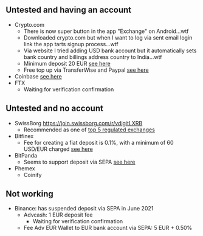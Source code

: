 ## Untested and having an account

- Crypto.com
  - There is now super button in the app "Exchange" on Android...wtf
  - Downloaded crypto.com but when I want to log via sent email login link the app tarts signup process...wtf
  - Via website I tried adding USD bank account but it automatically sets bank country and billings address country to India...wtf
  - Minimum deposit 20 EUR [see here](https://help.crypto.com/en/articles/2461467-fiat-wallet-eur-bank-transfers-via-sepa-network)
  - Free top up via TransferWise and Paypal [see here](https://blog.crypto.com/free-fiat-top-ups-for-transferwise-and-paypal-users/)
- Coinbase [see here](https://help.coinbase.com/en/coinbase/getting-started/add-a-payment-method/payment-methods-for-european-customers)
- FTX
  - Waiting for verification confirmation

## Untested and no account

- SwissBorg https://join.swissborg.com/r/vdigitLXRB
  - Recommended as one of [top 5 regulated exchanges](https://www.youtube.com/watch?v=CSj8smV63Es)
- Bitfinex
  - Fee for creating a fiat deposit is 0.1%, with a minimum of 60 USD/EUR charged [see here](https://support.bitfinex.com/hc/en-us/articles/360023357574-Bank-Wire-Deposit-)
- BitPanda
  - Seems to support deposit via SEPA [see here](https://support.bitpanda.com/hc/en-us/articles/360000123199-Payment-methods-limits-and-transaction-costs)
- Phemex
  - Coinify

## Not working

- Binance: has suspended deposit via SEPA in June 2021
  - Advcash: 1 EUR deposit fee
    - Waiting for verification confirmation
  - Fee Adv EUR Wallet to EUR bank account via SEPA: 5 EUR + 0.50%
